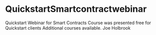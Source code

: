 # QuickstartSmartcontractwebinar
Quickstart Webinar for Smart Contracts 
Course was presented free for Quickstart clients 
Additional courses available.
Joe Holbrook
